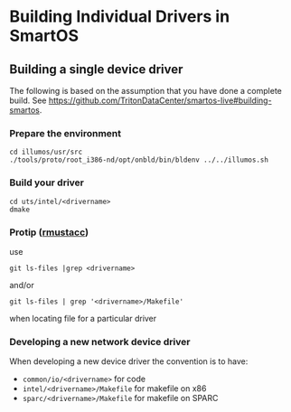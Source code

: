 # Building Individual Drivers in SmartOS

## Building a single device driver

The following is based on the assumption that you have done a complete build.
See <https://github.com/TritonDataCenter/smartos-live#building-smartos>.

### Prepare the environment

    cd illumos/usr/src
    ./tools/proto/root_i386-nd/opt/onbld/bin/bldenv ../../illumos.sh

### Build your driver

    cd uts/intel/<drivername>
    dmake

### Protip ([rmustacc](https://wiki.smartos.org/display/~rm))

use

    git ls-files |grep <drivername>

and/or

    git ls-files | grep '<drivername>/Makefile'

when locating file for a particular driver

### Developing a new network device driver

When developing a new device driver the convention is to have:

- `common/io/<drivername>` for code
- `intel/<drivername>/Makefile` for makefile on x86
- `sparc/<drivername>/Makefile` for makefile on SPARC
